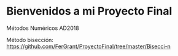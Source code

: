 # Bienvenidos a mi Proyecto Final
Métodos Numéricos AD2018

Método bisección:
https://github.com/FerGrant/ProyectoFinal/tree/master/Bisecci-n
